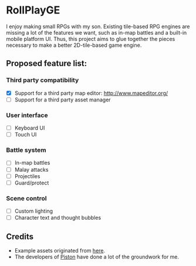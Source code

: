 # RollPlayGE

I enjoy making small RPGs with my son. Existing tile-based RPG engines are missing
a lot of the features we want, such as in-map battles and a built-in mobile platform
UI. Thus, this project aims to glue together the pieces necessary to make a better
2D-tile-based game engine.

## Proposed feature list:

### Third party compatibility
 - [x] Support for a third party map editor: http://www.mapeditor.org/ 
 - [ ] Support for a third party asset manager

### User interface
 - [ ] Keyboard UI
 - [ ] Touch UI

### Battle system
 - [ ] In-map battles
 - [ ] Malay attacks
 - [ ] Projectiles
 - [ ] Guard/protect

### Scene control
 - [ ] Custom lighting
 - [ ] Character text and thought bubbles

## Credits

* Example assets originated from [here](https://github.com/PistonDevelopers/piston-examples/tree/master/tiled).
* The developers of [Piston](https://github.com/PistonDevelopers/piston) have done a lot of the groundwork for me.


